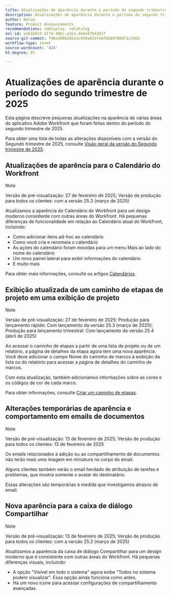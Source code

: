 ```yaml
---
title: Atualizações de aparência durante o período do segundo trimestre de 2025
description: Atualizações de aparência durante o período do segundo trimestre de 2025
author: Nolan
feature: Product Announcements
recommendations: noDisplay, noCatalog
exl-id: aeb16dc5-d17d-40bc-a32a-de6d47b43817
source-git-commit: f90a1066202e2c949ab5bfebf85897060f1c29d2
workflow-type: tm+mt
source-wordcount: '424'
ht-degree: 0%

---
```


# Atualizações de aparência durante o período do segundo trimestre de 2025

Esta página descreve pequenas atualizações na aparência de várias áreas do aplicativo Adobe Workfront que foram feitas dentro do período do segundo trimestre de 2025.

Para obter uma lista de todas as alterações disponíveis com a versão do Segundo trimestre de 2025, consulte [Visão geral da versão do Segundo trimestre de 2025](/help/quicksilver/product-announcements/product-releases/25-q2-release-activity/25-q2-release-overview.md).

## Atualizações de aparência para o Calendário do Workfront

>[!NOTE]
>
>Versão de pré-visualização: 27 de fevereiro de 2025; Versão de produção para todos os clientes: com a versão 25.3 (março de 2025)

Atualizamos a aparência do Calendário do Workfront para um design moderno consistente com outras áreas do Workfront. Há pequenas diferenças de funcionalidade em relação ao Calendário atual do Workfront, incluindo:

* Como adicionar itens ad-hoc ao calendário
* Como você cria e renomeia o calendário
* As ações do calendário foram movidas para um menu Mais ao lado do nome do calendário
* Um novo painel lateral para exibir informações do calendário
* E muito mais

Para obter mais informações, consulte os artigos [Calendários](/help/quicksilver/reports-and-dashboards/reports/calendars/calendars.md).

## Exibição atualizada de um caminho de etapas de projeto em uma exibição de projeto

>[!NOTE]
>
>Versão de pré-visualização: 27 de fevereiro de 2025; Produção para lançamento rápido: Com lançamento da versão 25.3 (março de 2025); Produção para lançamento trimestral: Com lançamento da versão 25.4 (abril de 2025)

Ao acessar o caminho de etapas a partir de uma lista de projeto ou de um relatório, a página de detalhes da etapa agora tem uma nova aparência. Você deve adicionar o campo Nome do caminho de marcos à exibição da lista ou do relatório para acessar a página de detalhes do caminho de marcos.

Com esta atualização, também adicionamos informações sobre as cores e os códigos de cor de cada marco.

Para obter informações, consulte [Criar um caminho de etapas](/help/quicksilver/administration-and-setup/customize-workfront/configure-approval-milestone-processes/create-milestone-path.md).

## Alterações temporárias de aparência e comportamento em emails de documentos

>[!NOTE]
>
>Versão de pré-visualização: 13 de fevereiro de 2025; Versão de produção para todos os clientes: 13 de fevereiro de 2025

Os emails relacionados à adição ou ao compartilhamento de documentos não terão mais uma imagem em miniatura no corpo do email.

Alguns clientes também verão o email herdado de atribuição de tarefas e problemas, que mostra somente o avatar do destinatário.

Essas alterações são temporárias à medida que investigamos atrasos de email.

## Nova aparência para a caixa de diálogo Compartilhar

>[!NOTE]
>
>Versão de pré-visualização: 13 de fevereiro de 2025; Versão de produção para todos os clientes: com a versão 25.3 (março de 2025)

Atualizamos a aparência da caixa de diálogo Compartilhar para um design moderno que é consistente com outras áreas do Workfront. Há pequenas diferenças visuais, incluindo:

* A opção &quot;Visível em todo o sistema&quot; agora exibe &quot;Todos no sistema podem visualizar&quot;. Essa opção ainda funciona como antes.
* Há um novo ícone para acessar configurações de compartilhamento avançadas.
